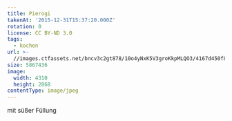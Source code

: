 ```yaml
---
title: Pierogi
takenAt: '2015-12-31T15:37:20.000Z'
rotation: 0
license: CC BY-ND 3.0
tags:
  - kochen
url: >-
  //images.ctfassets.net/bncv3c2gt878/10o4yNxK5V3groKkpMLQO3/4167d450f81689571dd92275a1906db4/pierogi_24088015825_o
size: 5867436
image:
  width: 4310
  height: 2868
contentType: image/jpeg
---
```


mit süßer Füllung